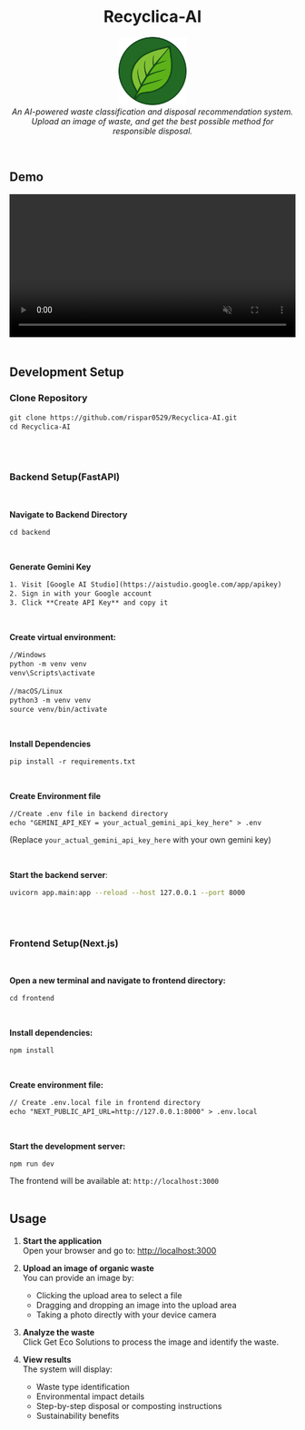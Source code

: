 <h1 align="center">Recyclica-AI</h1>

<p align="center">
  <img src="images/logo-modified.png" alt="angular-logo" width="120px" height="120px"/>
  <br>
  <em>An AI-powered waste classification and disposal recommendation system.
    <br> Upload an image of waste, and get the best possible method for responsible disposal.</em>
  <br>
</p>

<br>

## Demo

<video src="images/demo.mp4" controls autoplay loop muted style="width:100%; height:auto;">
</video>
<br><br>


## Development Setup


### Clone Repository

```
git clone https://github.com/rispar0529/Recyclica-AI.git
cd Recyclica-AI
```
<br><br>

### Backend Setup(FastAPI)
<br>

**Navigate to Backend Directory**

```
cd backend
```
<br>

**Generate Gemini Key**
```
1. Visit [Google AI Studio](https://aistudio.google.com/app/apikey)  
2. Sign in with your Google account  
3. Click **Create API Key** and copy it
```

<br>

**Create virtual environment:**


```
//Windows
python -m venv venv
venv\Scripts\activate

//macOS/Linux
python3 -m venv venv
source venv/bin/activate
```
<br>

**Install Dependencies**

```
pip install -r requirements.txt
```
<br>

**Create Environment file**

```
//Create .env file in backend directory
echo "GEMINI_API_KEY = your_actual_gemini_api_key_here" > .env
```
(Replace `your_actual_gemini_api_key_here` with your own gemini key)

<br>

**Start the backend server**:
 ```bash
 uvicorn app.main:app --reload --host 127.0.0.1 --port 8000
 ```

 <br><br>

 ### Frontend Setup(Next.js)
 <br>

 **Open a new terminal and navigate to frontend directory:**
 ```
 cd frontend
 ```
 <br>

 **Install dependencies:**
 ```
 npm install
 ```
<br>

**Create environment file:**
 ```
 // Create .env.local file in frontend directory
echo "NEXT_PUBLIC_API_URL=http://127.0.0.1:8000" > .env.local
```
<br>

**Start the development server:**
```
npm run dev
```

The frontend will be available at: `http://localhost:3000`
<br><br>

## Usage

1. **Start the application**  
Open your browser and go to: [http://localhost:3000](http://localhost:3000)

2. **Upload an image of organic waste**  
  You can provide an image by:  
   - Clicking the upload area to select a file  
   - Dragging and dropping an image into the upload area  
   - Taking a photo directly with your device camera  

3. **Analyze the waste**  
   Click Get Eco Solutions to process the image and identify the waste.

4. **View results**  
   The system will display:  
   - Waste type identification  
   - Environmental impact details 
   - Step-by-step disposal or composting instructions  
   - Sustainability benefits









